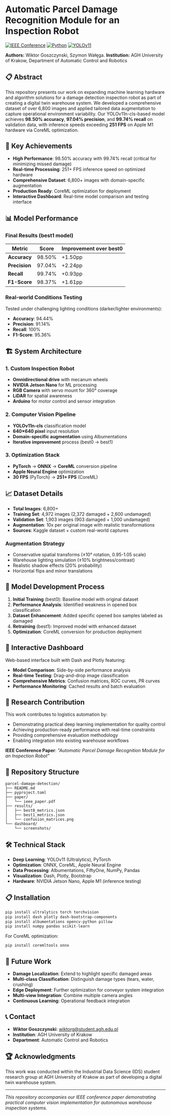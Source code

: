 # Automatic Parcel Damage Recognition Module for an Inspection Robot

[![IEEE Conference](https://img.shields.io/badge/IEEE-Conference%20Paper-blue.svg)](link-to-your-paper)
[![Python](https://img.shields.io/badge/Python-3.8+-blue.svg)](https://python.org)
[![YOLOv11](https://img.shields.io/badge/YOLOv11-Classification-green.svg)](https://github.com/ultralytics/ultralytics)

**Authors:** Wiktor Goszczynski, Szymon Wałęga.
**Institution:** AGH University of Krakow, Department of Automatic Control and Robotics

## 📋 Abstract

This repository presents our work on expanding machine learning hardware and algorithm solutions for a damage detection inspection robot as part of creating a digital twin warehouse system. We developed a comprehensive dataset of over 6,800 images and applied tailored data augmentation to capture operational environment variability. Our YOLOv11n-cls-based model achieves **98.50% accuracy**, **97.04% precision**, and **99.74% recall** on validation data, with inference speeds exceeding **251 FPS** on Apple M1 hardware via CoreML optimization.

## 🎯 Key Achievements

- **High Performance**: 98.50% accuracy with 99.74% recall (critical for minimizing missed damage)
- **Real-time Processing**: 251+ FPS inference speed on optimized hardware
- **Comprehensive Dataset**: 6,800+ images with domain-specific augmentation
- **Production Ready**: CoreML optimization for deployment
- **Interactive Dashboard**: Real-time model comparison and testing interface

## 📊 Model Performance

### Final Results (best1 model)
| Metric | Score | Improvement over best0 |
|--------|-------|----------------------|
| **Accuracy** | 98.50% | +1.50pp |
| **Precision** | 97.04% | +2.24pp |
| **Recall** | 99.74% | +0.93pp |
| **F1-Score** | 98.37% | +1.61pp |

### Real-world Conditions Testing
Tested under challenging lighting conditions (darker/lighter environments):
- **Accuracy**: 94.44%
- **Precision**: 91.14% 
- **Recall**: 100%
- **F1-Score**: 95.36%

## 🏗️ System Architecture

### 1. Custom Inspection Robot
- **Omnidirectional drive** with mecanum wheels
- **NVIDIA Jetson Nano** for ML processing
- **RGB Camera** with servo mount for 360° coverage
- **LiDAR** for spatial awareness
- **Arduino** for motor control and sensor integration

### 2. Computer Vision Pipeline
- **YOLOv11n-cls** classification model
- **640×640 pixel** input resolution
- **Domain-specific augmentation** using Albumentations
- **Iterative improvement** process (best0 → best1)

### 3. Optimization Stack
- **PyTorch** → **ONNX** → **CoreML** conversion pipeline
- **Apple Neural Engine** optimization
- **30 FPS** (PyTorch) → **251+ FPS** (CoreML)

## 📈 Dataset Details

- **Total Images**: 6,800+
- **Training Set**: 4,972 images (2,372 damaged + 2,600 undamaged)
- **Validation Set**: 1,903 images (903 damaged + 1,000 undamaged)
- **Augmentation**: 10x per original image with realistic transformations
- **Sources**: Kaggle dataset + custom real-world captures

### Augmentation Strategy
- Conservative spatial transforms (±10° rotation, 0.95-1.05 scale)
- Warehouse lighting simulation (±10% brightness/contrast)
- Realistic shadow effects (20% probability)
- Horizontal flips and minor translations

## 🚀 Model Development Process

1. **Initial Training** (best0): Baseline model with original dataset
2. **Performance Analysis**: Identified weakness in opened box classification
3. **Dataset Enhancement**: Added specific opened box samples labeled as damaged
4. **Retraining** (best1): Improved model with enhanced dataset
5. **Optimization**: CoreML conversion for production deployment

## 📱 Interactive Dashboard

Web-based interface built with Dash and Plotly featuring:
- **Model Comparison**: Side-by-side performance analysis
- **Real-time Testing**: Drag-and-drop image classification
- **Comprehensive Metrics**: Confusion matrices, ROC curves, PR curves
- **Performance Monitoring**: Cached results and batch evaluation

## 🔬 Research Contribution

This work contributes to logistics automation by:
- Demonstrating practical deep learning implementation for quality control
- Achieving production-ready performance with real-time constraints
- Providing comprehensive evaluation methodology
- Enabling integration into existing warehouse workflows

**IEEE Conference Paper**: *"Automatic Parcel Damage Recognition Module for an Inspection Robot"*

## 📁 Repository Structure

```
parcel-damage-detection/
├── README.md
├── pyproject.toml
├── paper/
│   └── ieee_paper.pdf
├── results/
│   ├── best0_metrics.json
│   ├── best1_metrics.json
│   └── confusion_matrices.png
└── dashboard/
    └── screenshots/
```

## 🛠️ Technical Stack

- **Deep Learning**: YOLOv11 (Ultralytics), PyTorch
- **Optimization**: ONNX, CoreML, Apple Neural Engine
- **Data Processing**: Albumentations, FiftyOne, NumPy, Pandas
- **Visualization**: Dash, Plotly, Bootstrap
- **Hardware**: NVIDIA Jetson Nano, Apple M1 (inference testing)

## 📋 Installation

```bash
pip install ultralytics torch torchvision
pip install dash plotly dash-bootstrap-components
pip install albumentations opencv-python pillow
pip install numpy pandas scikit-learn
```

For CoreML optimization:
```bash
pip install coremltools onnx
```

## 🔮 Future Work

- **Damage Localization**: Extend to highlight specific damaged areas
- **Multi-class Classification**: Distinguish damage types (tears, water, crushing)
- **Edge Deployment**: Further optimization for conveyor system integration
- **Multi-view Integration**: Combine multiple camera angles
- **Continuous Learning**: Operational feedback integration

## 📞 Contact

- **Wiktor Goszczynski**: wiktorg@student.agh.edu.pl
- **Institution**: AGH University of Krakow
- **Department**: Automatic Control and Robotics

## 🏆 Acknowledgments

This work was conducted within the Industrial Data Science (IDS) student research group at AGH University of Krakow as part of developing a digital twin warehouse system.

---

*This repository accompanies our IEEE conference paper demonstrating practical computer vision implementation for autonomous warehouse inspection systems.*
